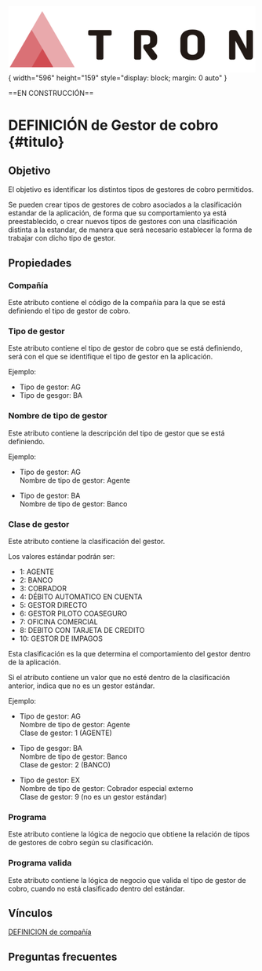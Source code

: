 ![Imagen LOGO](./00-Imagen/logo-TRON.png){ width="596" height="159" style="display: block; margin: 0 auto" }

==EN CONSTRUCCIÓN==

[//]: # (## **FALTA: completar objetivo, Ejemplos, imagenes, preguntas frecuentes**)

# DEFINICIÓN de Gestor de cobro {#titulo}

## **Objetivo**
El objetivo es identificar los distintos tipos de gestores de cobro permitidos.

Se pueden crear tipos de gestores de cobro asociados a la clasificación estandar de la aplicación, de forma que su comportamiento ya está preestablecido, o crear nuevos tipos de gestores con una clasificación distinta a la estandar, de manera que será necesario establecer la forma de trabajar con dicho tipo de gestor.

## **Propiedades**
### **Compañía**
Este atributo contiene el código de la compañía para la que se está definiendo el tipo de gestor de cobro.

### **Tipo de gestor**
Este atributo contiene el tipo de gestor de cobro que se está definiendo, será con el que se identifique el tipo de gestor en la aplicación.

Ejemplo:
- Tipo de gestor: AG
- Tipo de gesgor: BA

### **Nombre de tipo de gestor**
Este atributo contiene la descripción del tipo de gestor que se está definiendo.

Ejemplo:  
- Tipo de gestor: AG  
Nombre de tipo de gestor: Agente

- Tipo de gestor: BA  
Nombre de tipo de gestor: Banco

### **Clase de gestor**
Este atributo contiene la clasificación del gestor.

Los valores estándar podrán ser:

- 1: AGENTE   
- 2: BANCO  
- 3: COBRADOR  
- 4: DÉBITO AUTOMATICO EN CUENTA  
- 5: GESTOR DIRECTO  
- 6: GESTOR PILOTO COASEGURO  
- 7: OFICINA COMERCIAL  
- 8: DEBITO CON TARJETA DE CREDITO  
- 10: GESTOR DE IMPAGOS

Esta clasificación es la que determina el comportamiento del gestor dentro de la aplicación. 

Si el atributo contiene un valor que no esté dentro de la clasificación anterior, indica que no es un gestor estándar.

Ejemplo:  
- Tipo de gestor: AG  
Nombre de tipo de gestor: Agente  
Clase de gestor: 1 (AGENTE)

- Tipo de gesgor: BA  
Nombre de tipo de gestor: Banco  
Clase de gestor: 2 (BANCO)

- Tipo de gestor: EX  
Nombre de tipo de gestor: Cobrador especial externo  
Clase de gestor: 9 (no es un gestor estándar)

### **Programa**
Este atributo contiene la lógica de negocio que obtiene la relación de tipos de gestores de cobro según su clasificación. 

### **Programa valida**
Este atributo contiene la lógica de negocio que valida el tipo de gestor de cobro, cuando no está clasificado dentro del estándar. 

## **Vínculos**
[DEFINICION de compañía](/docs/01-TRON/01-Documentacion/01-Modulos/01-Comunes/01-Definicion/04-Estructura-producto/DEFINICION-Compania.md)

## **Preguntas frecuentes**
